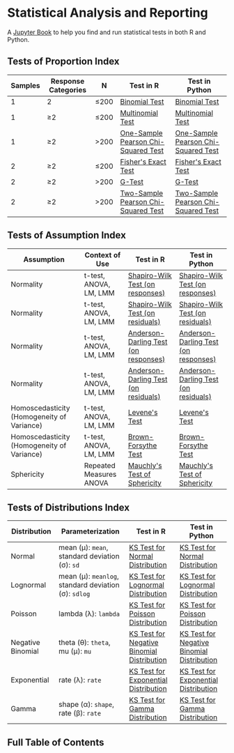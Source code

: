 # Statistical Analysis and Reporting

A [Jupyter Book](https://jupyterbook.org/en/stable/intro.html) to help you find and run statistical tests in both R and Python.

## Tests of Proportion Index

| Samples | Response Categories | N    | Test in R                                                                                                                 | Test in Python                                                                                                             |
|---------|---------------------|------|-----------------------------------------------------------------------------------------------------------------------------|------------------------------------------------------------------------------------------------------------------------------|
| 1       | 2                   | ≤200 | [Binomial Test](./content/01-proportions/one-sample-tests-r.html#binomial-test)                                             | [Binomial Test](./content/01-proportions/one-sample-tests-py.html#binomial-test)                                             |
| 1       | ≥2                  | ≤200 | [Multinomial Test](./content/01-proportions/one-sample-tests-r.html#multinomial-test)                                       | [Multinomial Test](./content/01-proportions/one-sample-tests-py.html#multinomial-test)                                       |
| 1       | ≥2                  | >200 | [One-Sample Pearson Chi-Squared Test](./content/01-proportions/one-sample-tests-r.html#one-sample-pearson-chi-squared-test) | [One-Sample Pearson Chi-Squared Test](./content/01-proportions/one-sample-tests-py.html#one-sample-pearson-chi-squared-test) |
| 2       | ≥2                  | ≤200 | [Fisher's Exact Test](./content/01-proportions/two-sample-tests-r.html#fisher-s-exact-test) | [Fisher's Exact Test](./content/01-proportions/two-sample-tests-py.html#fisher-s-exact-test) |
| 2       | ≥2                  | >200 | [G-Test](./content/01-proportions/two-sample-tests-r.html#g-test) | [G-Test](./content/01-proportions/two-sample-tests-py.html#g-test) |
| 2       | ≥2                  | >200 | [Two-Sample Pearson Chi-Squared Test](./content/01-proportions/two-sample-tests-r.html#two-sample-pearson-chi-squared-test) | [Two-Sample Pearson Chi-Squared Test](./content/01-proportions/two-sample-tests-py.html#two-sample-pearson-chi-squared-test) |

## Tests of Assumption Index

| Assumption | Context of Use | Test in R                                                                                                                 | Test in Python                                                                                                             |
|---------|---------------------|-----------------------------------------------------------------------------------------------------------------------------|------------------------------------------------------------------------------------------------------------------------------|
| Normality       | t-test, ANOVA, LM, LMM                   | [Shapiro-Wilk Test (on responses)](./content/02-assumptions-and-distributions/anova-r.html#shapiro-wilk-test-on-responses)                                             | [Shapiro-Wilk Test (on responses)](./content/content/02-assumptions-and-distributions/anova-py.html#shapiro-wilk-test-on-responses)                                             |
| Normality       | t-test, ANOVA, LM, LMM                   | [Shapiro-Wilk Test (on residuals)](./content/02-assumptions-and-distributions/anova-r.html#shapiro-wilk-test-on-residuals)                                             | [Shapiro-Wilk Test (on residuals)](./content/content/02-assumptions-and-distributions/anova-py.html#shapiro-wilk-test-on-residuals)                                             |
| Normality       | t-test, ANOVA, LM, LMM                   | [Anderson-Darling Test (on responses)](./content/02-assumptions-and-distributions/anova-r.html#anderson-darling-test-on-responses)                                             | [Anderson-Darling Test (on responses)](./content/02-assumptions-and-distributions/anova-py.html#anderson-darling-test-on-responses)                                             |
| Normality       | t-test, ANOVA, LM, LMM                   | [Anderson-Darling Test (on residuals)](./content/02-assumptions-and-distributions/anova-r.html#anderson-darling-test-on-residuals)                                             | [Anderson-Darling Test (on residuals)](./content/02-assumptions-and-distributions/anova-py.html#anderson-darling-test-on-residuals)                                             |
| Homoscedasticity (Homogeneity of Variance)       | t-test, ANOVA, LM, LMM                   | [Levene's Test](./content/02-assumptions-and-distributions/anova-r.html#levene-s-test)                                             | [Levene's Test](./content/02-assumptions-and-distributions/anova-py.html#levene-s-test)                                             |
| Homoscedasticity (Homogeneity of Variance)       | t-test, ANOVA, LM, LMM                   | [Brown-Forsythe Test](./content/02-assumptions-and-distributions/anova-r.html#brown-forsythe-test)                                             | [Brown-Forsythe Test](./content/02-assumptions-and-distributions/anova-py.html#brown-forsythe-test)                                             |
| Sphericity       | Repeated Measures ANOVA                   | [Mauchly's Test of Sphericity](./content/02-assumptions-and-distributions/anova-r.html#mauchly-s-test-of-sphericity)                                             | [Mauchly's Test of Sphericity](./content/02-assumptions-and-distributions/anova-py.html#mauchly-s-test-of-sphericity)                                             |

## Tests of Distributions Index

| Distribution | Parameterization | Test in R | Test in Python |
|--------------|------------------|-----------|----------------|
| Normal | mean (μ): `mean`, standard deviation (σ): `sd` | [KS Test for Normal Distribution](./content/02-assumptions-and-distributions/distributions-r.html#normal-distribution) | [KS Test for Normal Distribution](./content/02-assumptions-and-distributions/distributions-py.html#normal-distribution) |
| Lognormal | mean (μ): `meanlog`, standard deviation (σ): `sdlog` | [KS Test for Lognormal Distribution](./content/02-assumptions-and-distributions/distributions-r.html#lognormal-distribution) | [KS Test for Lognormal Distribution](./content/02-assumptions-and-distributions/distributions-py.html#lognormal-distribution) |
| Poisson | lambda (λ): `lambda` | [KS Test for Poisson Distribution](./content/02-assumptions-and-distributions/distributions-r.html#poisson-distribution) | [KS Test for Poisson Distribution](./content/02-assumptions-and-distributions/distributions-py.html#poisson-distribution) |
| Negative Binomial | theta (θ): `theta`, mu (μ): `mu` | [KS Test for Negative Binomial Distribution](./content/02-assumptions-and-distributions/distributions-r.html#negative-binomial-distribution) | [KS Test for Negative Binomial Distribution](./content/02-assumptions-and-distributions/distributions-py.html#negative-binomial-distribution) |
| Exponential | rate (λ): `rate` | [KS Test for Exponential Distribution](./content/02-assumptions-and-distributions/distributions-r.html#exponential-distribution) | [KS Test for Exponential Distribution](./content/02-assumptions-and-distributions/distributions-py.html#exponential-distribution) |
| Gamma | shape (α): `shape`, rate (β): `rate` | [KS Test for Gamma Distribution](./content/02-assumptions-and-distributions/distributions-r.html#gamma-distribution) | [KS Test for Gamma Distribution](./content/02-assumptions-and-distributions/distributions-py.html#gamma-distribution) |


## Full Table of Contents

```{tableofcontents}
```
